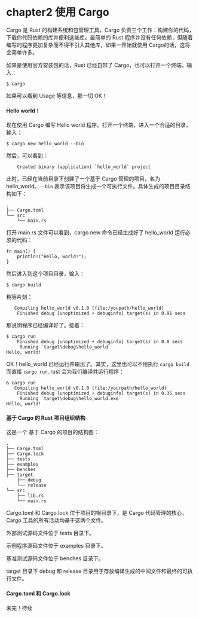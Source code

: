 chapter2 使用 Cargo
===================

Cargo 是 Rust 的构建系统和包管理工具，Cargo 负责三个工作：构建你的代码，下载你代码依赖的库并便利这些库。最简单的 Rust 程序并没有任何依赖，但随着编写的程序更加复杂而不得不引入其他库，如果一开始就使用 Cargo的话，这将会简单许多。

如果是使用官方安装包的话，Rust 已经自带了 Cargo，也可以打开一个终端，输入：

```
$ cargo
```

如果可以看到 Usage 等信息，那一切 OK！

#### Hello world！

现在使用 Cargo 编写 Hello world 程序。打开一个终端，进入一个合适的目录，输入：

```
$ cargo new hello_world --bin
```

然后，可以看到：

```
    Created binary (application) `hello_world` project
```

此时，已经在当前目录下创建了一个基于 Cargo 管理的项目，名为 hello_world。`--bin` 表示该项目将生成一个可执行文件。具体生成的项目目录结构如下：

```
.
├── Cargo.toml
└── src
    └── main.rs
```

打开 main.rs 文件可以看到，cargo new 命令已经生成好了 hello_world 运行必须的代码：

```
fn main() {
    println!("Hello, world!");
}
```

然后进入到这个项目目录，输入：

```
$ cargo build
```

稍等片刻：

```
   Compiling hello_world v0.1.0 (file:/youpath/hello_world)
    Finished debug [unoptimized + debuginfo] target(s) in 0.91 secs
```

那说明程序已经编译好了。接着：

```
$ cargo run
    Finished debug [unoptimized + debuginfo] target(s) in 0.0 secs
     Running `target\debug\hello_world`
Hello, world!
```

OK！hello_world 已经运行并输出了。其实，这里也可以不用执行 `cargo build` 而直接 `cargo run`, rust 会为我们编译并运行程序：

```
& cargo run
   Compiling hello_world v0.1.0 (file:/yourpath/hello_world)
    Finished debug [unoptimized + debuginfo] target(s) in 0.35 secs
     Running `target\debug\hello_world.exe`
Hello, world!
```

#### 基于 Cargo 的 Rust 项目组织结构

这是一个 基于 Cargo 的项目的结构图：

```
.
├── Cargo.toml
├── Cargo.lock
├── tests
├── examples
├── benches
├── target
    ├── debug
    └── release
└── src
    ├── lib.rs
    └── main.rs
```

Cargo.toml 和 Cargo.lock 位于项目的根目录下，是 Cargo 代码管理的核心，Cargo 工具的所有活动均基于这两个文件。

外部测试源码文件位于 tests 目录下。

示例程序源码文件位于 examples 目录下。

基准测试源码文件位于 benches 目录下。

target 目录下 debug 和 release 目录用于存放编译生成的中间文件和最终的可执行文件。

#### Cargo.toml 和 Cargo.lock

未完！待续
